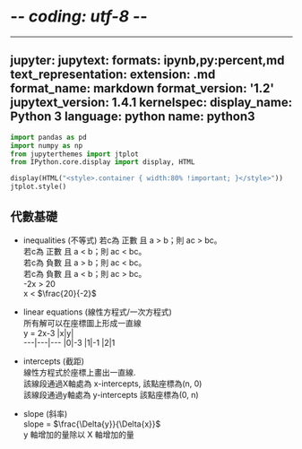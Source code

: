 # -*- coding: utf-8 -*-
---
jupyter:
  jupytext:
    formats: ipynb,py:percent,md
    text_representation:
      extension: .md
      format_name: markdown
      format_version: '1.2'
      jupytext_version: 1.4.1
  kernelspec:
    display_name: Python 3
    language: python
    name: python3
---

```python
import pandas as pd
import numpy as np
from jupyterthemes import jtplot
from IPython.core.display import display, HTML

display(HTML("<style>.container { width:80% !important; }</style>"))
jtplot.style()
```

## 代數基礎

<!-- #region -->
* inequalities (不等式)
若c為 正數 且 a > b；則 ac > bc。   
若c為 正數 且 a < b；則 ac < bc。  
若c為 負數 且 a > b；則 ac < bc。  
若c為 負數 且 a < b；則 ac > bc。  
-2x > 20  
x < $\frac{20}{-2}$    
* linear equations (線性方程式/一次方程式)  
所有解可以在座標圖上形成一直線  
y = 2x-3 |x|y|  
---|---|---
|0|-3
|1|-1
|2|1


* intercepts (截距)  
線性方程式於座標上畫出一直線.  
該線段通過X軸處為 x-intercepts, 該點座標為(n, 0)  
該線段通過y軸處為 y-intercepts  該點座標為(0, n)  

* slope (斜率)  
slope = $\frac{\Delta{y}}{\Delta{x}}$  
y 軸增加的量除以 X 軸增加的量
<!-- #endregion -->
